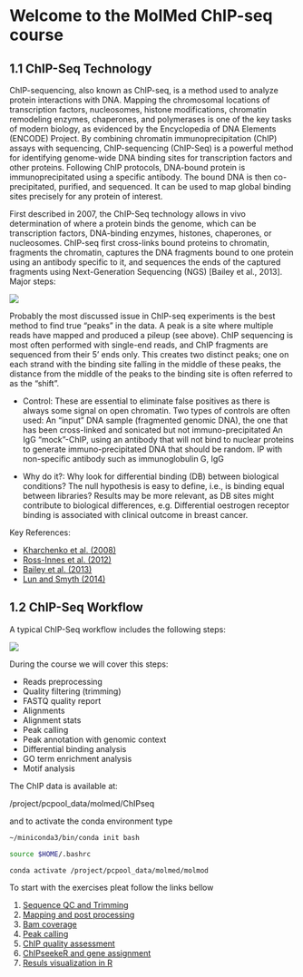 # Welcome to the MolMed ChIP-seq course

## 1.1 ChIP-Seq Technology

ChIP-sequencing, also known as ChIP-seq, is a method used to analyze protein interactions with DNA. Mapping the chromosomal locations of transcription factors, nucleosomes, histone modifications, chromatin remodeling enzymes, chaperones, and polymerases is one of the key tasks of modern biology, as evidenced by the Encyclopedia of DNA Elements (ENCODE) Project. By combining chromatin immunoprecipitation (ChIP) assays with sequencing, ChIP-sequencing (ChIP-Seq) is a powerful method for identifying genome-wide DNA binding sites for transcription factors and other proteins. Following ChIP protocols, DNA-bound protein is immunoprecipitated using a specific antibody. The bound DNA is then co-precipitated, purified, and sequenced. It can be used to map global binding sites precisely for any protein of interest.

First described in 2007, the ChIP-Seq technology allows in vivo determination of where a protein binds the genome, which can be transcription factors, DNA-binding enzymes, histones, chaperones, or nucleosomes. ChIP-seq first cross-links bound proteins to chromatin, fragments the chromatin, captures the DNA fragments bound to one protein using an antibody specific to it, and sequences the ends of the captured fragments using Next-Generation Sequencing (NGS) [Bailey et al., 2013]. Major steps:

![](https://alexpmagalhaes.github.io/ChIPseq_course/img/1_ChIP_workflow.png)

Probably the most discussed issue in ChIP-seq experiments is the best method to find true “peaks” in the data. A peak is a site where multiple reads have mapped and produced a pileup (see above). ChIP sequencing is most often performed with single-end reads, and ChIP fragments are sequenced from their 5’ ends only. This creates two distinct peaks; one on each strand with the binding site falling in the middle of these peaks, the distance from the middle of the peaks to the binding site is often referred to as the “shift”.

* Control:
These are essential to eliminate false positives as there is always some signal on open chromatin. Two types of controls are often used:
An “input” DNA sample (fragmented genomic DNA), the one that has been cross-linked and sonicated but not immuno-precipitated
An IgG “mock”-ChIP, using an antibody that will not bind to nuclear proteins to generate immuno-precipitated DNA that should be random. IP with non-specific antibody such as immunoglobulin G, IgG


* Why do it?:
Why look for differential binding (DB) between biological conditions?
The null hypothesis is easy to define, i.e., is binding equal between libraries?
Results may be more relevant, as DB sites might contribute to biological differences, e.g.
Differential oestrogen receptor binding is associated with clinical outcome in breast cancer.


Key References:
* [Kharchenko et al. (2008)](http://www.ncbi.nlm.nih.gov/pubmed/19029915)
* [Ross-Innes et al. (2012)](http://www.ncbi.nlm.nih.gov/pubmed/22217937)
* [Bailey et al. (2013)](http://www.ncbi.nlm.nih.gov/pubmed/24244136)
* [Lun and Smyth (2014)](http://www.ncbi.nlm.nih.gov/pubmed/24852250)

## 1.2 ChIP-Seq Workflow

A typical ChIP-Seq workflow includes the following steps:

![](https://alexpmagalhaes.github.io/ChIPseq_course/img/2_Chip_workflow.png)

During the course we will cover this steps:
* Reads preprocessing
* Quality filtering (trimming)
* FASTQ quality report
* Alignments
* Alignment stats
* Peak calling
* Peak annotation with genomic context
* Differential binding analysis
* GO term enrichment analysis
* Motif analysis

The ChIP data is available at:

/project/pcpool_data/molmed/ChIPseq

and to activate the conda environment 
type

```bash
~/miniconda3/bin/conda init bash

source $HOME/.bashrc

conda activate /project/pcpool_data/molmed/molmod

```



To start with the exercises pleat follow the links bellow


1. [Sequence QC and Trimming](https://alexpmagalhaes.github.io/ChIPseq_course/QC_Trim.md)
2. [Mapping and post processing](https://alexpmagalhaes.github.io/ChIPseq_course/mapping.md)
3. [Bam coverage](https://alexpmagalhaes.github.io/ChIPseq_course/coverage.md)
4. [Peak calling](https://alexpmagalhaes.github.io/ChIPseq_course/peak_calling.md)
5. [ChIP quality assessment](https://alexpmagalhaes.github.io/ChIPseq_course/coverage.md)
6. [ChIPseekeR and gene assignment](https://alexpmagalhaes.github.io/ChIPseq_course/chipseeker.md)
7. [Resuls visualization in R](https://alexpmagalhaes.github.io/ChIPseq_course/visul_r.md)

